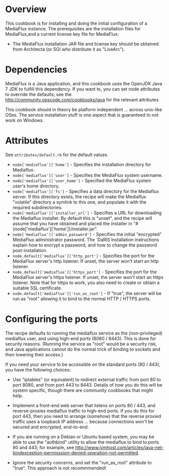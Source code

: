 Overview
========

This cookbook is for installing and doing the initial configuration of a
MediaFlux instance.  The prerequisites are the installation files 
for MediaFlux,and a current license key file for MediaFlux:

  - The MediaFlux installation JAR file and license key should be obtained
    from Architecta (or SGI who distribute it as "LiveArc").

Dependencies
============

MediaFlux is a Java application, and this cookbook uses the OpenJDK Java 7 JDK
to fulfill this dependency.  If you want to, you can set node attributes to
override the defaults; see the http://community.opscode.com/cookbooks/java for
the relevant attributes

This cookbook should in theory be platform independent ... across unix-like 
OSes.  The service installation stuff is one aspect that is guaranteed to not
work on Windows.

Attributes
==========

See `attributes/default.rb` for the default values.

* `node['mediaflux']['home']` - Specifies the installation directory for Mediaflux.
* `node['mediaflux']['user']` - Specifies the MediaFlux system username.
* `node['mediaflux']['user_home']` - Specified the MediaFlux system user's home directory.
* `node['mediaflux']['fs']` - Specifies a data directory for the Mediaflux server.  If this directory exists, the recipe will make the Mediaflux "volatile" directory a symlink to this one, and populate it with the required subdirectories.
* `node['mediaflux']['installer_url']` - Specifies a URL for downloading the Mediaflux installer.  By default this is "unset", and the recipe will assume that you have obtained and placed the installer in "#{node['mediaflux']['home']}/installer.jar".
* `node['mediaflux']['admin_password']` - Specifies the initial "encrypted" MediaFlux administrator password.  The `DaRIS installation instructions explain how to encrypt a password, and how to change the password post-installation.
* `node.default['mediaflux']['http_port']` - Specifies the port for the MediaFlux server's http listener.  If unset, the server won't start an http listener.
* `node.default['mediaflux']['https_port']` - Specifies the port for the MediaFlux server's https listener.  If unset, the server won't start an https listener.  Note that for https to work, you also need to create or obtain a suitable SSL certificate.
* `node.default['mediaflux']['run_as_root']` - If "true", the server will be run as "root" allowing it to bind to the normal HTTP / HTTPS ports.

Configuring the ports
=====================

The recipe defaults to running the mediaflux service as the (non-privileged)
mediaflux user, and using high-end ports (8080 / 8443).  This is done for 
security reasons.  (Running the service as "root" would be a security risk,
and Java applications cannot do the normal trick of binding to sockets and
then lowering their access.)

If you need your service to be accessible on the standard ports (80 / 443), 
you have the following choices:

* Use "iptables" (or equivalent) to redirect external traffic from port 80
  to port 8080, and from port 443 to 8443.  Details of how you do this will
  be system specific, though there are community cookbooks that might help.

* Implement a front-end web server that listens on ports 80 / 443, and 
  reverse-proxies mediaflux traffic to high-end ports.  If you do this for
  port 443, then you need to arrange (somehow) that the reverse proxied 
  traffic uses a loopback IP address ... because connections won't be 
  secured and encrypted, end-to-end.

* If you are running on a Debian or Ubuntu based system, you may be able to
  use the "authbind" utility to allow the mediaflux to bind to ports 80 and 
  443; for example, see http://www.jvmhost.com/articles/java-net-bindexception-permisssion-denied-operation-not-permitted.

* Ignore the security concerns, and set the "run_as_root" attribute to "true".
  This approach is not recommmended!
